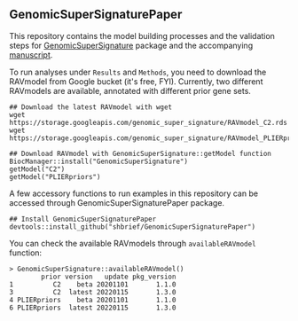## GenomicSuperSignaturePaper

This repository contains the model building processes and the validation steps
for [GenomicSuperSignature](https://github.com/shbrief/GenomicSuperSignature) 
package and the accompanying [manuscript](https://www.biorxiv.org/content/10.1101/2021.05.26.445900v1).

To run analyses under `Results` and `Methods`, you need to download the 
RAVmodel from Google bucket (it's free, FYI). Currently, two different 
RAVmodels are available, annotated with different prior gene sets. 

```
## Download the latest RAVmodel with wget
wget https://storage.googleapis.com/genomic_super_signature/RAVmodel_C2.rds
wget https://storage.googleapis.com/genomic_super_signature/RAVmodel_PLIERpriors.rds

## Download RAVmodel with GenomicSuperSignature::getModel function
BiocManager::install("GenomicSuperSignature")
getModel("C2")
getModel("PLIERpriors")
```

A few accessory functions to run examples in this repository can be accessed
through GenomicSuperSignaturePaper package.

```
## Install GenomicSuperSignaturePaper
devtools::install_github("shbrief/GenomicSuperSignaturePaper")
```

You can check the available RAVmodels through `availableRAVmodel` function:
```
> GenomicSuperSignature::availableRAVmodel()
        prior version   update pkg_version
1          C2    beta 20201101       1.1.0
3          C2  latest 20220115       1.3.0
4 PLIERpriors    beta 20201101       1.1.0
6 PLIERpriors  latest 20220115       1.3.0
```
